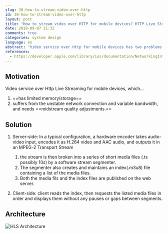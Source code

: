 ```yaml
---
slug: 38-how-to-stream-video-over-http
id: 38-how-to-stream-video-over-http
layout: post
title: "How to stream video over HTTP for mobile devices? HTTP Live Streaming (HLS)"
date: 2018-09-07 21:32
comments: true
categories: system design
language: en
abstract: "Video service over Http for mobile devices has two problems: limited memory or storage and unstable network connection and variable bandwidth. HTTP live streaming solve this with separation of concerns, file segmentation, and indexing."
references:
  - https://developer.apple.com/library/ios/documentation/NetworkingInternet/Conceptual/StreamingMediaGuide/HTTPStreamingArchitecture/HTTPStreamingArchitecture.html#//apple_ref/doc/uid/TP40008332-CH101-SW2
---
```


## Motivation

Video service over Http Live Streaming for mobile devices, which...

1. ==has limited memory/storage==
2. suffers from the unstable network connection and variable bandwidth, and needs ==midstream quality adjustments.==



## Solution

1. Server-side: In a typical configuration, a hardware encoder takes audio-video input, encodes it as H.264 video and AAC audio, and outputs it in an MPEG-2 Transport Stream

    1. the stream is then broken into a series of short media files (.ts possibly 10s) by a software stream segmenter.
    2. The segmenter also creates and maintains an index(.m3u8) file containing a list of the media files.
    3. Both the media fils and the index files are published on the web server.

2. Client-side: client reads the index, then requests the listed media files in order and displays them without any pauses or gaps between segments.



## Architecture

![HLS Architecture](/img/hls-architecture.png)
